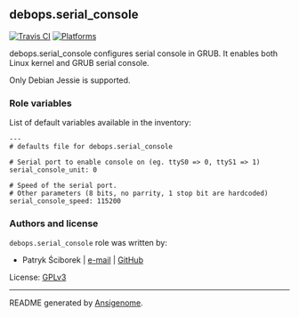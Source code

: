 ## debops.serial_console

[![Travis CI](http://img.shields.io/travis/scibi/ansible-serial_console.svg?style=flat)](http://travis-ci.org/scibi/ansible-serial_console)  [![Platforms](http://img.shields.io/badge/platforms-debian-lightgrey.svg?style=flat)](#)

debops.serial_console configures serial console in GRUB.
It enables both Linux kernel and GRUB serial console.

Only Debian Jessie is supported.




### Role variables

List of default variables available in the inventory:

    ---
    # defaults file for debops.serial_console
    
    # Serial port to enable console on (eg. ttyS0 => 0, ttyS1 => 1)
    serial_console_unit: 0
    
    # Speed of the serial port.
    # Other parameters (8 bits, no parrity, 1 stop bit are hardcoded)
    serial_console_speed: 115200




### Authors and license

`debops.serial_console` role was written by:
- Patryk Ściborek | [e-mail](mailto:patryk@sciborek.com) | [GitHub](https://github.com/scibi)

License: [GPLv3](https://tldrlegal.com/license/gnu-general-public-license-v3-%28gpl-3%29)

***

README generated by [Ansigenome](https://github.com/nickjj/ansigenome/).
